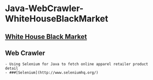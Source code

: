 # Java-WebCrawler-WhiteHouseBlackMarket
## [White House Black Market](http://www.whitehouseblackmarket.com/store/) 
## Web Crawler
	- Using Selenium for Java to fetch online apparel retailer product detail
	- ###[Selenium](http://www.seleniumhq.org/)

   
    


